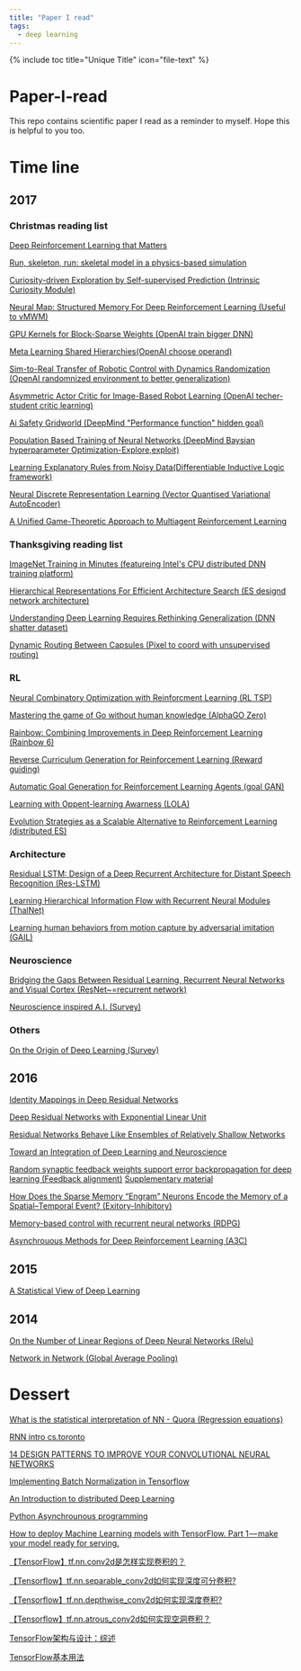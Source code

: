 ```yaml
---
title: "Paper I read"
tags:
  - deep learning
---
```


{% include toc title="Unique Title" icon="file-text" %}

# Paper-I-read
This repo contains scientific paper I read as a reminder to myself. Hope this is helpful to you too.

# Time line

## 2017

### Christmas reading list

[Deep Reinforcement Learning that Matters](https://arxiv.org/pdf/1709.06560.pdf)

[Run, skeleton, run: skeletal model in a physics-based simulation](https://arxiv.org/pdf/1711.06922.pdf)

[Curiosity-driven Exploration by Self-supervised Prediction (Intrinsic Curiosity Module)](https://arxiv.org/pdf/1705.05363.pdf)

[Neural Map: Structured Memory For Deep Reinforcement Learning (Useful to vMWM)](https://arxiv.org/pdf/1702.08360.pdf)

[GPU Kernels for Block-Sparse Weights (OpenAI train bigger DNN)](https://s3-us-west-2.amazonaws.com/openai-assets/blocksparse/blocksparsepaper.pdf)

[Meta Learning Shared Hierarchies(OpenAI choose operand)](https://arxiv.org/pdf/1710.09767.pdf)

[Sim-to-Real Transfer of Robotic Control with Dynamics Randomization (OpenAI randomnized environment to better generalization)](https://arxiv.org/pdf/1710.06537.pdf)

[Asymmetric Actor Critic for Image-Based Robot Learning (OpenAI techer-student critic learning)](https://arxiv.org/pdf/1710.06542.pdf)

[Ai Safety Gridworld (DeepMind "Performance function" hidden goal)](https://arxiv.org/pdf/1711.09883.pdf)

[Population Based Training of Neural Networks (DeepMind Baysian hyperparameter Optimization-Explore,exploit)](https://arxiv.org/abs/1711.09846)

[Learning Explanatory Rules from Noisy Data(Differentiable Inductive Logic framework)](https://arxiv.org/pdf/1711.04574.pdf)

[Neural Discrete Representation Learning (Vector Quantised Variational AutoEncoder)](https://arxiv.org/pdf/1711.00937.pdf)

[A Unified Game-Theoretic Approach to
Multiagent Reinforcement Learning](https://arxiv.org/pdf/1711.00832.pdf)

### Thanksgiving reading list

[ImageNet Training in Minutes
(featureing Intel's CPU distributed DNN training platform)](https://arxiv.org/pdf/1709.05011.pdf)

[Hierarchical Representations For Efficient Architecture Search (ES designd network architecture)](https://arxiv.org/pdf/1711.00436.pdf)

[Understanding Deep Learning Requires Rethinking Generalization (DNN shatter dataset)](https://arxiv.org/pdf/1611.03530.pdf)

[Dynamic Routing Between Capsules (Pixel to coord with unsupervised routing)](https://arxiv.org/pdf/1710.09829.pdf)

### RL

[Neural Combinatory Optimization with Reinforcment Learning (RL TSP)](https://arxiv.org/pdf/1611.09940.pdf)

[Mastering the game of Go without human knowledge (AlphaGO Zero)](https://www.nature.com/articles/nature24270.epdf?author_access_token=VJXbVjaSHxFoctQQ4p2k4tRgN0jAjWel9jnR3ZoTv0PVW4gB86EEpGqTRDtpIz-2rmo8-KG06gqVobU5NSCFeHILHcVFUeMsbvwS-lxjqQGg98faovwjxeTUgZAUMnRQ)

[Rainbow: Combining Improvements in Deep Reinforcement Learning (Rainbow 6)](https://yhyu13.github.io/DeepMind-Rainbow/)

[Reverse Curriculum Generation for Reinforcement Learning (Reward guiding)](https://arxiv.org/pdf/1707.05300.pdf)

[Automatic Goal Generation for Reinforcement Learning Agents (goal GAN)](https://arxiv.org/pdf/1705.06366.pdf)

[Learning with Oppent-learning Awarness (LOLA)](https://arxiv.org/pdf/1709.04326.pdf)

[Evolution Strategies as a
Scalable Alternative to Reinforcement Learning (distributed ES)](https://arxiv.org/pdf/1703.03864.pdf)

### Architecture

[Residual LSTM: Design of a Deep Recurrent Architecture for Distant Speech
Recognition (Res-LSTM)](https://arxiv.org/pdf/1701.03360.pdf)

[Learning Hierarchical Information Flow with Recurrent Neural Modules (ThalNet)](https://pdfs.semanticscholar.org/76d1/9efb925b33e67d93c94a9cab242889186485.pdf)

[Learning human behaviors from motion capture by adversarial imitation (GAIL)](https://arxiv.org/pdf/1707.02201.pdf)

### Neuroscience

[Bridging the Gaps Between Residual Learning,
Recurrent Neural Networks and Visual Cortex (ResNet~=recurrent network)](https://arxiv.org/pdf/1604.03640.pdf)

[Neuroscience inspired A.I. (Survey)](http://www.cell.com/neuron/abstract/S0896-6273(17)30509-3)

### Others

[On the Origin of Deep Learning (Survey)](https://arxiv.org/pdf/1702.07800.pdf)

## 2016

[Identity Mappings in Deep Residual Networks](https://arxiv.org/pdf/1603.05027.pdf)

[Deep Residual Networks with Exponential Linear Unit](https://arxiv.org/pdf/1604.04112.pdf)

[Residual Networks Behave Like Ensembles of
Relatively Shallow Networks](https://arxiv.org/pdf/1605.06431.pdf)

[Toward an Integration of Deep Learning and Neuroscience](http://journal.frontiersin.org/article/10.3389/fncom.2016.00094/full)

[Random synaptic feedback weights support error backpropagation for deep learning (Feedback alignment)](https://www.nature.com/articles/ncomms13276#s1)
[Supplementary material](https://images.nature.com/original/nature-assets/ncomms/2016/161108/ncomms13276/extref/ncomms13276-s1.pdf)

[How Does the Sparse Memory “Engram” Neurons Encode the Memory of a Spatial–Temporal Event? (Exitory-Inhibitory)](https://www.frontiersin.org/articles/10.3389/fncir.2016.00061/full)

[Memory-based control with recurrent neural networks (RDPG)](http://rll.berkeley.edu/deeprlworkshop/papers/rdpg.pdf)

[Asynchrouous Methods for Deep Reinforcement Learning (A3C)](https://arxiv.org/pdf/1602.01783.pdf)

## 2015

[A Statistical View of Deep Learning](http://blog.shakirm.com/wp-content/uploads/2015/07/SVDL.pdf)

## 2014

[On the Number of Linear Regions of Deep Neural Networks (Relu)](https://arxiv.org/pdf/1402.1869.pdf)

[Network in Network (Global Average Pooling)](https://arxiv.org/pdf/1312.4400.pdf)

# Dessert 
[What is the statistical interpretation of NN - Quora (Regression equations)](https://www.quora.com/What-is-a-statistical-interpretation-of-neural-networks)

[RNN intro cs.toronto](http://www.cs.toronto.edu/~urtasun/courses/CSC2541_Winter17/RNN.pdf)

[14 DESIGN PATTERNS TO IMPROVE YOUR CONVOLUTIONAL NEURAL NETWORKS](https://www.topbots.com/14-design-patterns-improve-convolutional-neural-network-cnn-architecture/)

[Implementing Batch Normalization in Tensorflow](https://r2rt.com/implementing-batch-normalization-in-tensorflow.html)

[An Introduction to distributed Deep Learning](https://seba-1511.github.io/dist_blog/)

[Python Asynchrounous programming](https://www.youtube.com/watch?v=cYUr0BveIkY)

[How to deploy Machine Learning models with TensorFlow. Part 1 — make your model ready for serving.](https://towardsdatascience.com/how-to-deploy-machine-learning-models-with-tensorflow-part-1-make-your-model-ready-for-serving-776a14ec3198)

[【TensorFlow】tf.nn.conv2d是怎样实现卷积的？](http://blog.csdn.net/mao_xiao_feng/article/details/78004522)

[【Tensorflow】tf.nn.separable_conv2d如何实现深度可分卷积?](http://blog.csdn.net/mao_xiao_feng/article/details/78002811)

[【Tensorflow】tf.nn.depthwise_conv2d如何实现深度卷积?](http://blog.csdn.net/mao_xiao_feng/article/details/78003476)

[【Tensorflow】tf.nn.atrous_conv2d如何实现空洞卷积？](http://blog.csdn.net/mao_xiao_feng/article/details/78003730)

[TensorFlow架构与设计：综述](http://www.jianshu.com/p/a5574ebcdeab)

[TensorFlow基本用法](https://yjango.gitbooks.io/superorganism/content/tensorflowji_ben_yong_fa.html)
